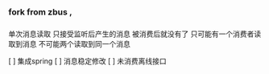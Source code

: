### fork from zbus ,

###
单次消息读取 只接受监听后产生的消息 被消费后就没有了 只可能有一个消费者读取到消息 不可能两个读取到同一个消息

[ ] 集成spring
[ ] 消息稳定修改
[ ] 未消费离线接口